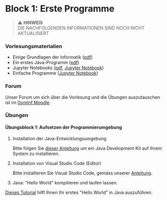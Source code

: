 # Block 1: Erste Programme

> :warning: **HINWEIS**<br>
> DIE NACHFOLGENDEN INFORMATIONEN SIND NOCH NICHT AKTUALISIERT

### Vorlesungsmaterialien

* Einige Grundlagen der Informatik ([pdf](Informatik-Grundlagen.pdf))
* Ein erstes Java-Programm ([pdf](Erstes-Programm.pdf))
* Jupyter Notebooks ([pdf](Jupyter-Notebooks.pdf), [Jupyter Notebook](https://nbviewer.jupyter.org/github/unibas-marcelluethi/gyminf-programmieren/blob/master/notebooks/JupyterEinfuehrung.ipynb))
* Einfache Programme ([Jupyter Notebook](https://nbviewer.jupyter.org/github/unibas-marcelluethi/gyminf-programmieren/blob/master/notebooks/EinfacheProgramme.ipynb))

### Forum

Unser Forum um sich über die Vorlesung und die Übungen auszutauschen ist im [GymInf Moodle](https://moodle.unifr.ch/mod/forum/view.php?id=924407).

### Übungen

#### Übungsblock 1: Aufsetzen der Programmierumgebung

1. Installation der Java-Entwicklungsumgebung

    Bitte folgen Sie [dieser Anleitung](../installation/java.md) um ein Java Development Kit auf Ihrem System zu installieren.

2. Installation von Visual Studio Code (Editor)

    Bitte installieren Sie Visual Studio Code, gemäss unserer [Anleitung](../installation/vscode.md).

3. Java: "Hello World" kompilieren und laufen lassen.

[Dieses Tutorial](helloworld.md) hilft Ihnen Ihr erstes "Hello World" in Java auszuführen.
